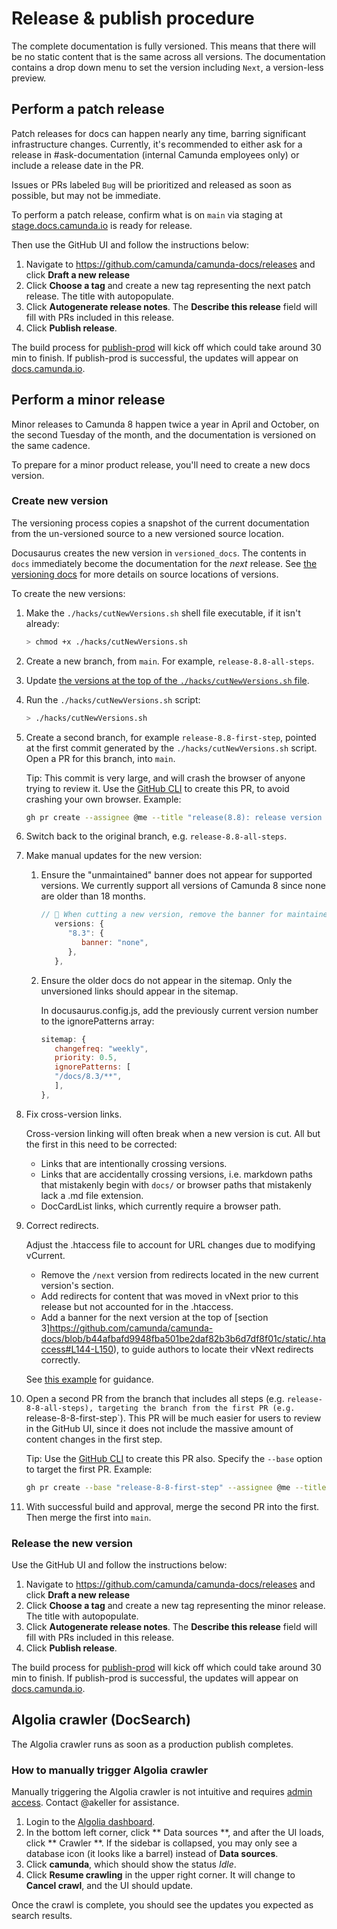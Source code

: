 # Release & publish procedure

The complete documentation is fully versioned. This means that there will be no static content that is the same across all versions. The documentation contains a drop down menu to set the version including `Next`, a version-less preview.

## Perform a patch release

Patch releases for docs can happen nearly any time, barring significant infrastructure changes. Currently, it's recommended to either ask for a release in #ask-documentation (internal Camunda employees only) or include a release date in the PR.

Issues or PRs labeled `Bug` will be prioritized and released as soon as possible, but may not be immediate.

To perform a patch release, confirm what is on `main` via staging at [stage.docs.camunda.io](https://stage.docs.camunda.io) is ready for release.

Then use the GitHub UI and follow the instructions below:

1. Navigate to https://github.com/camunda/camunda-docs/releases and click **Draft a new release**
2. Click **Choose a tag** and create a new tag representing the next patch release. The title with autopopulate.
3. Click **Autogenerate release notes**. The **Describe this release** field will fill with PRs included in this release.
4. Click **Publish release**.

The build process for [publish-prod](https://github.com/camunda/camunda-docs/actions/workflows/publish-prod.yaml) will kick off which could take around 30 min to finish. If publish-prod is successful, the updates will appear on [docs.camunda.io](https://docs.camunda.io).

## Perform a minor release

Minor releases to Camunda 8 happen twice a year in April and October, on the second Tuesday of the month, and the documentation is versioned on the same cadence.

To prepare for a minor product release, you'll need to create a new docs version.

### Create new version

The versioning process copies a snapshot of the current documentation from the un-versioned source to a new versioned source location.

Docusaurus creates the new version in `versioned_docs`. The contents in `docs` immediately become the documentation for the _next_ release. See [the versioning docs](./versioning.md#structure) for more details on source locations of versions.

To create the new versions:

1. Make the `./hacks/cutNewVersions.sh` shell file executable, if it isn't already:

   ```bash
   > chmod +x ./hacks/cutNewVersions.sh
   ```

2. Create a new branch, from `main`. For example, `release-8.8-all-steps`.

3. Update [the versions at the top of the `./hacks/cutNewVersions.sh` file](../hacks/cutNewVersions.sh#L4-L6).

4. Run the `./hacks/cutNewVersions.sh` script:

   ```bash
   > ./hacks/cutNewVersions.sh
   ```

5. Create a second branch, for example `release-8.8-first-step`, pointed at the first commit generated by the `./hacks/cutNewVersions.sh` script. Open a PR for this branch, into `main`.

   Tip: This commit is very large, and will crash the browser of anyone trying to review it. Use the [GitHub CLI](https://cli.github.com/) to create this PR, to avoid crashing your own browser. Example:

   ```sh
   gh pr create --assignee @me --title "release(8.8): release version 8.8 (the big PR)"
   ```

6. Switch back to the original branch, e.g. `release-8.8-all-steps`.

7. Make manual updates for the new version:

   1. Ensure the "unmaintained" banner does not appear for supported versions. We currently support all versions of Camunda 8 since none are older than 18 months.

      ```javascript
      // 👋 When cutting a new version, remove the banner for maintained versions by adding an entry. Remove the entry to versions >18 months old.
         versions: {
            "8.3": {
               banner: "none",
            },
         },
      ```

   2. Ensure the older docs do not appear in the sitemap. Only the unversioned links should appear in the sitemap.

      In docusaurus.config.js, add the previously current version number to the ignorePatterns array:

      ```javascript
      sitemap: {
         changefreq: "weekly",
         priority: 0.5,
         ignorePatterns: [
         "/docs/8.3/**",
         ],
      },
      ```

8. Fix cross-version links.

   Cross-version linking will often break when a new version is cut. All but the first in this need to be corrected:

   - Links that are intentionally crossing versions.
   - Links that are accidentally crossing versions, i.e. markdown paths that mistakenly begin with `docs/` or browser paths that mistakenly lack a .md file extension.
   - DocCardList links, which currently require a browser path.

9. Correct redirects.

   Adjust the .htaccess file to account for URL changes due to modifying vCurrent.

   - Remove the `/next` version from redirects located in the new current version's section.
   - Add redirects for content that was moved in vNext prior to this release but not accounted for in the .htaccess.
   - Add a banner for the next version at the top of [section 3]https://github.com/camunda/camunda-docs/blob/b44afbafd9948fba501be2daf82b3b6d7df8f01c/static/.htaccess#L144-L150), to guide authors to locate their vNext redirects correctly.

   See [this example](https://github.com/camunda/camunda-docs/pull/5465) for guidance.

10. Open a second PR from the branch that includes all steps (e.g. `release-8-8-all-steps), targeting the branch from the first PR (e.g. `release-8-8-first-step`). This PR will be much easier for users to review in the GitHub UI, since it does not include the massive amount of content changes in the first step.

    Tip: Use the [GitHub CLI](https://cli.github.com/) to create this PR also. Specify the `--base` option to target the first PR. Example:

    ```sh
    gh pr create --base "release-8-8-first-step" --assignee @me --title "release(8.8): release version 8.8 (the reviewable PR)"
    ```

11. With successful build and approval, merge the second PR into the first. Then merge the first into `main`.

### Release the new version

Use the GitHub UI and follow the instructions below:

1. Navigate to https://github.com/camunda/camunda-docs/releases and click **Draft a new release**
2. Click **Choose a tag** and create a new tag representing the minor release. The title with autopopulate.
3. Click **Autogenerate release notes**. The **Describe this release** field will fill with PRs included in this release.
4. Click **Publish release**.

The build process for [publish-prod](https://github.com/camunda/camunda-docs/actions/workflows/publish-prod.yaml) will kick off which could take around 30 min to finish. If publish-prod is successful, the updates will appear on [docs.camunda.io](https://docs.camunda.io).

## Algolia crawler (DocSearch)

The Algolia crawler runs as soon as a production publish completes.

### How to manually trigger Algolia crawler

Manually triggering the Algolia crawler is not intuitive and requires [admin access](https://crawler.algolia.com/admin/users/login). Contact @akeller for assistance.

1. Login to the [Algolia dashboard](https://dashboard.algolia.com/apps/6KYF3VMCXZ/dashboard).
2. In the bottom left corner, click ** Data sources **, and after the UI loads, click ** Crawler **. If the sidebar is collapsed, you may only see a database icon (it looks like a barrel) instead of **Data sources**.
3. Click **camunda**, which should show the status _Idle_.
4. Click **Resume crawling** in the upper right corner. It will change to **Cancel crawl**, and the UI should update.

Once the crawl is complete, you should see the updates you expected as search results.
